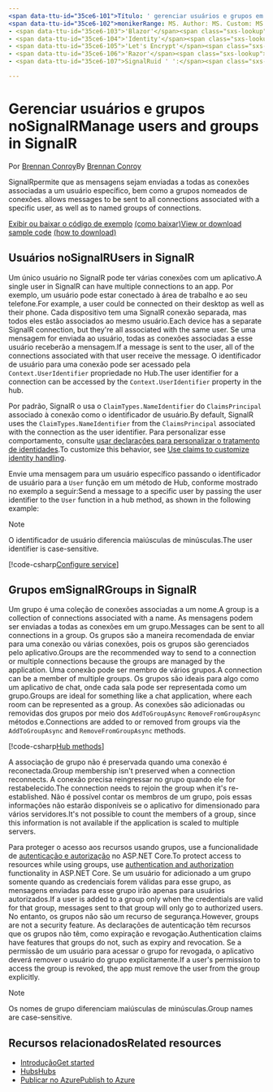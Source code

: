 ```yaml
---
<span data-ttu-id="35ce6-101">Título: ' gerenciar usuários e grupos em SignalR ' autor: Descrição: ' visão geral de ASP.NET Core SignalR Gerenciamento de usuário e grupo. '</span><span class="sxs-lookup"><span data-stu-id="35ce6-101">title: 'Manage users and groups in SignalR' author: description: 'Overview of ASP.NET Core SignalR User and Group management.'</span></span>
<span data-ttu-id="35ce6-102">monikerRange: MS. Author: MS. Custom: MS. Date: no-loc:</span><span class="sxs-lookup"><span data-stu-id="35ce6-102">monikerRange: ms.author: ms.custom: ms.date: no-loc:</span></span>
- <span data-ttu-id="35ce6-103">'Blazor'</span><span class="sxs-lookup"><span data-stu-id="35ce6-103">'Blazor'</span></span>
- <span data-ttu-id="35ce6-104">'Identity'</span><span class="sxs-lookup"><span data-stu-id="35ce6-104">'Identity'</span></span>
- <span data-ttu-id="35ce6-105">'Let's Encrypt'</span><span class="sxs-lookup"><span data-stu-id="35ce6-105">'Let's Encrypt'</span></span>
- <span data-ttu-id="35ce6-106">'Razor'</span><span class="sxs-lookup"><span data-stu-id="35ce6-106">'Razor'</span></span>
- <span data-ttu-id="35ce6-107">SignalRuid ' ':</span><span class="sxs-lookup"><span data-stu-id="35ce6-107">'SignalR' uid:</span></span> 

---
```


# <a name="manage-users-and-groups-in-signalr"></a><span data-ttu-id="35ce6-108">Gerenciar usuários e grupos noSignalR</span><span class="sxs-lookup"><span data-stu-id="35ce6-108">Manage users and groups in SignalR</span></span>

<span data-ttu-id="35ce6-109">Por [Brennan Conroy](https://github.com/BrennanConroy)</span><span class="sxs-lookup"><span data-stu-id="35ce6-109">By [Brennan Conroy](https://github.com/BrennanConroy)</span></span>

SignalR<span data-ttu-id="35ce6-110">permite que as mensagens sejam enviadas a todas as conexões associadas a um usuário específico, bem como a grupos nomeados de conexões.</span><span class="sxs-lookup"><span data-stu-id="35ce6-110"> allows messages to be sent to all connections associated with a specific user, as well as to named groups of connections.</span></span>

<span data-ttu-id="35ce6-111">[Exibir ou baixar o código de exemplo](https://github.com/dotnet/AspNetCore.Docs/tree/master/aspnetcore/signalr/groups/sample/) [(como baixar)](xref:index#how-to-download-a-sample)</span><span class="sxs-lookup"><span data-stu-id="35ce6-111">[View or download sample code](https://github.com/dotnet/AspNetCore.Docs/tree/master/aspnetcore/signalr/groups/sample/) [(how to download)](xref:index#how-to-download-a-sample)</span></span>

## <a name="users-in-signalr"></a><span data-ttu-id="35ce6-112">Usuários noSignalR</span><span class="sxs-lookup"><span data-stu-id="35ce6-112">Users in SignalR</span></span>

<span data-ttu-id="35ce6-113">Um único usuário no SignalR pode ter várias conexões com um aplicativo.</span><span class="sxs-lookup"><span data-stu-id="35ce6-113">A single user in SignalR can have multiple connections to an app.</span></span> <span data-ttu-id="35ce6-114">Por exemplo, um usuário pode estar conectado à área de trabalho e ao seu telefone.</span><span class="sxs-lookup"><span data-stu-id="35ce6-114">For example, a user could be connected on their desktop as well as their phone.</span></span> <span data-ttu-id="35ce6-115">Cada dispositivo tem uma SignalR conexão separada, mas todos eles estão associados ao mesmo usuário.</span><span class="sxs-lookup"><span data-stu-id="35ce6-115">Each device has a separate SignalR connection, but they're all associated with the same user.</span></span> <span data-ttu-id="35ce6-116">Se uma mensagem for enviada ao usuário, todas as conexões associadas a esse usuário receberão a mensagem.</span><span class="sxs-lookup"><span data-stu-id="35ce6-116">If a message is sent to the user, all of the connections associated with that user receive the message.</span></span> <span data-ttu-id="35ce6-117">O identificador de usuário para uma conexão pode ser acessado pela `Context.UserIdentifier` propriedade no Hub.</span><span class="sxs-lookup"><span data-stu-id="35ce6-117">The user identifier for a connection can be accessed by the `Context.UserIdentifier` property in the hub.</span></span>

<span data-ttu-id="35ce6-118">Por padrão, SignalR o usa o `ClaimTypes.NameIdentifier` do `ClaimsPrincipal` associado à conexão como o identificador de usuário.</span><span class="sxs-lookup"><span data-stu-id="35ce6-118">By default, SignalR uses the `ClaimTypes.NameIdentifier` from the `ClaimsPrincipal` associated with the connection as the user identifier.</span></span> <span data-ttu-id="35ce6-119">Para personalizar esse comportamento, consulte [usar declarações para personalizar o tratamento de identidades](xref:signalr/authn-and-authz#use-claims-to-customize-identity-handling).</span><span class="sxs-lookup"><span data-stu-id="35ce6-119">To customize this behavior, see [Use claims to customize identity handling](xref:signalr/authn-and-authz#use-claims-to-customize-identity-handling).</span></span>

<span data-ttu-id="35ce6-120">Envie uma mensagem para um usuário específico passando o identificador de usuário para a `User` função em um método de Hub, conforme mostrado no exemplo a seguir:</span><span class="sxs-lookup"><span data-stu-id="35ce6-120">Send a message to a specific user by passing the user identifier to the `User` function in a hub method, as shown in the following example:</span></span>

> [!NOTE]
> <span data-ttu-id="35ce6-121">O identificador de usuário diferencia maiúsculas de minúsculas.</span><span class="sxs-lookup"><span data-stu-id="35ce6-121">The user identifier is case-sensitive.</span></span>

[!code-csharp[Configure service](groups/sample/Hubs/ChatHub.cs?range=29-32)]

## <a name="groups-in-signalr"></a><span data-ttu-id="35ce6-122">Grupos emSignalR</span><span class="sxs-lookup"><span data-stu-id="35ce6-122">Groups in SignalR</span></span>

<span data-ttu-id="35ce6-123">Um grupo é uma coleção de conexões associadas a um nome.</span><span class="sxs-lookup"><span data-stu-id="35ce6-123">A group is a collection of connections associated with a name.</span></span> <span data-ttu-id="35ce6-124">As mensagens podem ser enviadas a todas as conexões em um grupo.</span><span class="sxs-lookup"><span data-stu-id="35ce6-124">Messages can be sent to all connections in a group.</span></span> <span data-ttu-id="35ce6-125">Os grupos são a maneira recomendada de enviar para uma conexão ou várias conexões, pois os grupos são gerenciados pelo aplicativo.</span><span class="sxs-lookup"><span data-stu-id="35ce6-125">Groups are the recommended way to send to a connection or multiple connections because the groups are managed by the application.</span></span> <span data-ttu-id="35ce6-126">Uma conexão pode ser membro de vários grupos.</span><span class="sxs-lookup"><span data-stu-id="35ce6-126">A connection can be a member of multiple groups.</span></span> <span data-ttu-id="35ce6-127">Os grupos são ideais para algo como um aplicativo de chat, onde cada sala pode ser representada como um grupo.</span><span class="sxs-lookup"><span data-stu-id="35ce6-127">Groups are ideal for something like a chat application, where each room can be represented as a group.</span></span> <span data-ttu-id="35ce6-128">As conexões são adicionadas ou removidas dos grupos por meio dos `AddToGroupAsync` `RemoveFromGroupAsync` métodos e.</span><span class="sxs-lookup"><span data-stu-id="35ce6-128">Connections are added to or removed from groups via the `AddToGroupAsync` and `RemoveFromGroupAsync` methods.</span></span>

[!code-csharp[Hub methods](groups/sample/Hubs/ChatHub.cs?range=15-27)]

<span data-ttu-id="35ce6-129">A associação de grupo não é preservada quando uma conexão é reconectada.</span><span class="sxs-lookup"><span data-stu-id="35ce6-129">Group membership isn't preserved when a connection reconnects.</span></span> <span data-ttu-id="35ce6-130">A conexão precisa reingressar no grupo quando ele for restabelecido.</span><span class="sxs-lookup"><span data-stu-id="35ce6-130">The connection needs to rejoin the group when it's re-established.</span></span> <span data-ttu-id="35ce6-131">Não é possível contar os membros de um grupo, pois essas informações não estarão disponíveis se o aplicativo for dimensionado para vários servidores.</span><span class="sxs-lookup"><span data-stu-id="35ce6-131">It's not possible to count the members of a group, since this information is not available if the application is scaled to multiple servers.</span></span>

<span data-ttu-id="35ce6-132">Para proteger o acesso aos recursos usando grupos, use a funcionalidade de [autenticação e autorização](xref:signalr/authn-and-authz) no ASP.NET Core.</span><span class="sxs-lookup"><span data-stu-id="35ce6-132">To protect access to resources while using groups, use [authentication and authorization](xref:signalr/authn-and-authz) functionality in ASP.NET Core.</span></span> <span data-ttu-id="35ce6-133">Se um usuário for adicionado a um grupo somente quando as credenciais forem válidas para esse grupo, as mensagens enviadas para esse grupo irão apenas para usuários autorizados.</span><span class="sxs-lookup"><span data-stu-id="35ce6-133">If a user is added to a group only when the credentials are valid for that group, messages sent to that group will only go to authorized users.</span></span> <span data-ttu-id="35ce6-134">No entanto, os grupos não são um recurso de segurança.</span><span class="sxs-lookup"><span data-stu-id="35ce6-134">However, groups are not a security feature.</span></span> <span data-ttu-id="35ce6-135">As declarações de autenticação têm recursos que os grupos não têm, como expiração e revogação.</span><span class="sxs-lookup"><span data-stu-id="35ce6-135">Authentication claims have features that groups do not, such as expiry and revocation.</span></span> <span data-ttu-id="35ce6-136">Se a permissão de um usuário para acessar o grupo for revogada, o aplicativo deverá remover o usuário do grupo explicitamente.</span><span class="sxs-lookup"><span data-stu-id="35ce6-136">If a user's permission to access the group is revoked, the app must remove the user from the group explicitly.</span></span>

> [!NOTE]
> <span data-ttu-id="35ce6-137">Os nomes de grupo diferenciam maiúsculas de minúsculas.</span><span class="sxs-lookup"><span data-stu-id="35ce6-137">Group names are case-sensitive.</span></span>

## <a name="related-resources"></a><span data-ttu-id="35ce6-138">Recursos relacionados</span><span class="sxs-lookup"><span data-stu-id="35ce6-138">Related resources</span></span>

* [<span data-ttu-id="35ce6-139">Introdução</span><span class="sxs-lookup"><span data-stu-id="35ce6-139">Get started</span></span>](xref:tutorials/signalr)
* [<span data-ttu-id="35ce6-140">Hubs</span><span class="sxs-lookup"><span data-stu-id="35ce6-140">Hubs</span></span>](xref:signalr/hubs)
* [<span data-ttu-id="35ce6-141">Publicar no Azure</span><span class="sxs-lookup"><span data-stu-id="35ce6-141">Publish to Azure</span></span>](xref:signalr/publish-to-azure-web-app)
